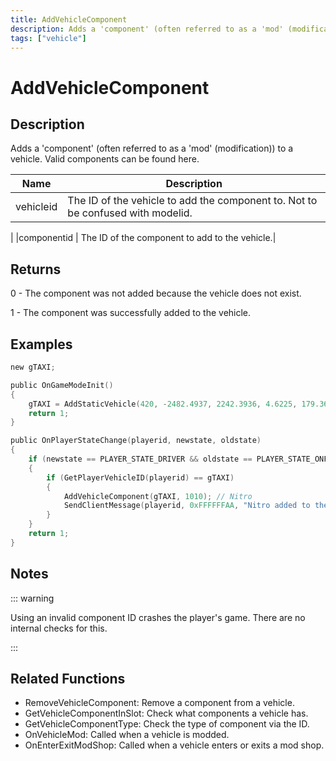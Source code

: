 ```yaml
---
title: AddVehicleComponent
description: Adds a 'component' (often referred to as a 'mod' (modification)) to a vehicle.
tags: ["vehicle"]
---
```


# AddVehicleComponent

<TagLinks />

## Description

Adds a 'component' (often referred to as a 'mod' (modification)) to a vehicle. Valid components can be found here.

| Name      | Description                                                                     |
| --------- | ------------------------------------------------------------------------------- |
| vehicleid | The ID of the vehicle to add the component to. Not to be confused with modelid. |

|
|componentid | The ID of the component to add to the vehicle.|

## Returns

0 - The component was not added because the vehicle does not exist.

1 - The component was successfully added to the vehicle.

## Examples

```c
new gTAXI;

public OnGameModeInit()
{
    gTAXI = AddStaticVehicle(420, -2482.4937, 2242.3936, 4.6225, 179.3656, 6, 1); // Taxi
    return 1;
}

public OnPlayerStateChange(playerid, newstate, oldstate)
{
    if (newstate == PLAYER_STATE_DRIVER && oldstate == PLAYER_STATE_ONFOOT)
    {
        if (GetPlayerVehicleID(playerid) == gTAXI)
        {
            AddVehicleComponent(gTAXI, 1010); // Nitro
            SendClientMessage(playerid, 0xFFFFFFAA, "Nitro added to the Taxi.");
        }
    }
    return 1;
}
```

## Notes

::: warning

Using an invalid component ID crashes the player's game. There are no internal checks for this.

:::

## Related Functions

- RemoveVehicleComponent: Remove a component from a vehicle.
- GetVehicleComponentInSlot: Check what components a vehicle has.
- GetVehicleComponentType: Check the type of component via the ID.
- OnVehicleMod: Called when a vehicle is modded.
- OnEnterExitModShop: Called when a vehicle enters or exits a mod shop.
